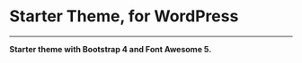 # Starter Theme, for WordPress


------------------

**Starter theme with Bootstrap 4 and Font Awesome 5.**

